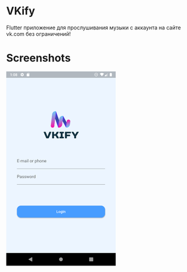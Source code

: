 # VKify

Flutter приложение для прослушивания музыки с аккаунта на сайте vk.com без ограничений!

# Screenshots

<img src="screenshots/auth.png" height="520px">